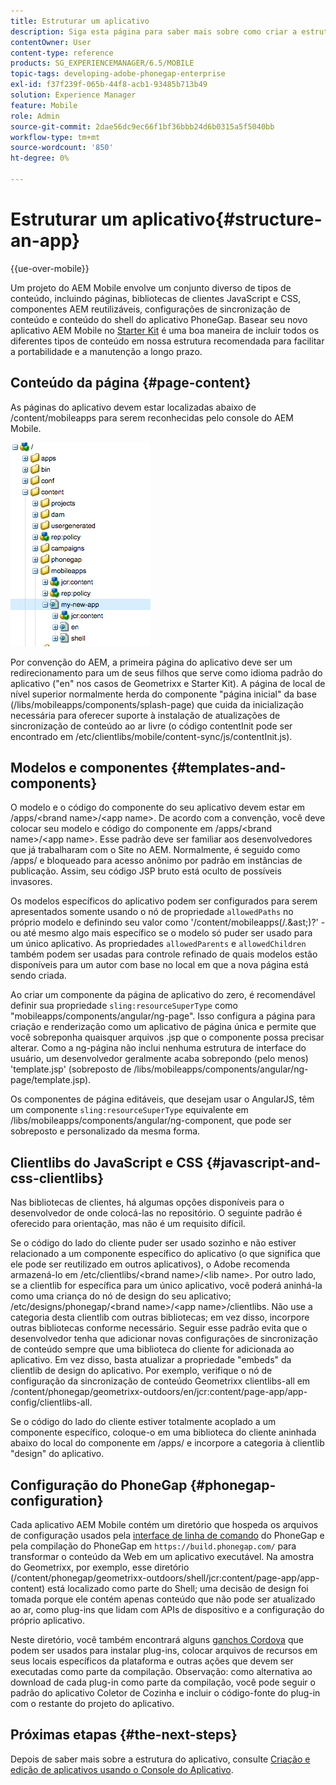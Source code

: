 ```yaml
---
title: Estruturar um aplicativo
description: Siga esta página para saber mais sobre como criar a estrutura de um aplicativo. Esta página descreve como estruturar modelos e componentes juntamente com informações sobre JavaScript e Clientlibs CSS.
contentOwner: User
content-type: reference
products: SG_EXPERIENCEMANAGER/6.5/MOBILE
topic-tags: developing-adobe-phonegap-enterprise
exl-id: f37f239f-065b-44f8-acb1-93485b713b49
solution: Experience Manager
feature: Mobile
role: Admin
source-git-commit: 2dae56dc9ec66f1bf36bbb24d6b0315a5f5040bb
workflow-type: tm+mt
source-wordcount: '850'
ht-degree: 0%

---
```


# Estruturar um aplicativo{#structure-an-app}

{{ue-over-mobile}}

Um projeto do AEM Mobile envolve um conjunto diverso de tipos de conteúdo, incluindo páginas, bibliotecas de clientes JavaScript e CSS, componentes AEM reutilizáveis, configurações de sincronização de conteúdo e conteúdo do shell do aplicativo PhoneGap. Basear seu novo aplicativo AEM Mobile no [Starter Kit](https://github.com/Adobe-Marketing-Cloud-Apps/aem-phonegap-starter-kit) é uma boa maneira de incluir todos os diferentes tipos de conteúdo em nossa estrutura recomendada para facilitar a portabilidade e a manutenção a longo prazo.

## Conteúdo da página {#page-content}

As páginas do aplicativo devem estar localizadas abaixo de /content/mobileapps para serem reconhecidas pelo console do AEM Mobile.

![chlimage_1-52](assets/chlimage_1-52.png)

Por convenção do AEM, a primeira página do aplicativo deve ser um redirecionamento para um de seus filhos que serve como idioma padrão do aplicativo (&quot;en&quot; nos casos de Geometrixx e Starter Kit). A página de local de nível superior normalmente herda do componente &quot;página inicial&quot; da base (/libs/mobileapps/components/splash-page) que cuida da inicialização necessária para oferecer suporte à instalação de atualizações de sincronização de conteúdo ao ar livre (o código contentInit pode ser encontrado em /etc/clientlibs/mobile/content-sync/js/contentInit.js).

## Modelos e componentes {#templates-and-components}

O modelo e o código do componente do seu aplicativo devem estar em /apps/&lt;brand name>/&lt;app name>. De acordo com a convenção, você deve colocar seu modelo e código do componente em /apps/&lt;brand name>/&lt;app name>. Esse padrão deve ser familiar aos desenvolvedores que já trabalharam com o Site no AEM. Normalmente, é seguido como /apps/ e bloqueado para acesso anônimo por padrão em instâncias de publicação. Assim, seu código JSP bruto está oculto de possíveis invasores.

Os modelos específicos do aplicativo podem ser configurados para serem apresentados somente usando o nó de propriedade `allowedPaths` no próprio modelo e definindo seu valor como &#39;/content/mobileapps(/.&amp;ast;)?&#39; - ou até mesmo algo mais específico se o modelo só puder ser usado para um único aplicativo. As propriedades `allowedParents` e `allowedChildren` também podem ser usadas para controle refinado de quais modelos estão disponíveis para um autor com base no local em que a nova página está sendo criada.

Ao criar um componente da página de aplicativo do zero, é recomendável definir sua propriedade `sling:resourceSuperType` como &quot;mobileapps/components/angular/ng-page&quot;. Isso configura a página para criação e renderização como um aplicativo de página única e permite que você sobreponha quaisquer arquivos .jsp que o componente possa precisar alterar. Como a ng-página não inclui nenhuma estrutura de interface do usuário, um desenvolvedor geralmente acaba sobrepondo (pelo menos) &#39;template.jsp&#39; (sobreposto de /libs/mobileapps/components/angular/ng-page/template.jsp).

Os componentes de página editáveis, que desejam usar o AngularJS, têm um componente `sling:resourceSuperType` equivalente em /libs/mobileapps/components/angular/ng-component, que pode ser sobreposto e personalizado da mesma forma.

## Clientlibs do JavaScript e CSS {#javascript-and-css-clientlibs}

Nas bibliotecas de clientes, há algumas opções disponíveis para o desenvolvedor de onde colocá-las no repositório. O seguinte padrão é oferecido para orientação, mas não é um requisito difícil.

Se o código do lado do cliente puder ser usado sozinho e não estiver relacionado a um componente específico do aplicativo (o que significa que ele pode ser reutilizado em outros aplicativos), o Adobe recomenda armazená-lo em /etc/clientlibs/&lt;brand name>/&lt;lib name>. Por outro lado, se a clientlib for específica para um único aplicativo, você poderá aninhá-la como uma criança do nó de design do seu aplicativo; /etc/designs/phonegap/&lt;brand name>/&lt;app name>/clientlibs. Não use a categoria desta clientlib com outras bibliotecas; em vez disso, incorpore outras bibliotecas conforme necessário. Seguir esse padrão evita que o desenvolvedor tenha que adicionar novas configurações de sincronização de conteúdo sempre que uma biblioteca do cliente for adicionada ao aplicativo. Em vez disso, basta atualizar a propriedade &quot;embeds&quot; da clientlib de design do aplicativo. Por exemplo, verifique o nó de configuração da sincronização de conteúdo Geometrixx clientlibs-all em /content/phonegap/geometrixx-outdoors/en/jcr:content/page-app/app-config/clientlibs-all.

Se o código do lado do cliente estiver totalmente acoplado a um componente específico, coloque-o em uma biblioteca do cliente aninhada abaixo do local do componente em /apps/ e incorpore a categoria à clientlib &quot;design&quot; do aplicativo.

## Configuração do PhoneGap {#phonegap-configuration}

Cada aplicativo AEM Mobile contém um diretório que hospeda os arquivos de configuração usados pela [interface de linha de comando](https://github.com/phonegap/phonegap-cli) do PhoneGap e pela compilação do PhoneGap em `https://build.phonegap.com/` para transformar o conteúdo da Web em um aplicativo executável. Na amostra do Geometrixx, por exemplo, esse diretório (/content/phonegap/geometrixx-outdoors/shell/jcr:content/page-app/app-content) está localizado como parte do Shell; uma decisão de design foi tomada porque ele contém apenas conteúdo que não pode ser atualizado ao ar, como plug-ins que lidam com APIs de dispositivo e a configuração do próprio aplicativo.

Neste diretório, você também encontrará alguns [ganchos Cordova](https://cordova.apache.org/docs/en/dev/guide/appdev/hooks/index.html#Hooks%20Guide) que podem ser usados para instalar plug-ins, colocar arquivos de recursos em seus locais específicos da plataforma e outras ações que devem ser executadas como parte da compilação. Observação: como alternativa ao download de cada plug-in como parte da compilação, você pode seguir o padrão do aplicativo Coletor de Cozinha e incluir o código-fonte do plug-in <!-- THIS URL IS 404 (https://github.com/blefebvre/aem-phonegap-kitchen-sink/tree/master/content/src/main/content/jcr_root/content/phonegap/kitchen-sink/shell/_jcr_content/pge-app/app-content/phonegap/plugins) --> com o restante do projeto do aplicativo.

## Próximas etapas {#the-next-steps}

Depois de saber mais sobre a estrutura do aplicativo, consulte [Criação e edição de aplicativos usando o Console do Aplicativo](/help/mobile/phonegap-apps-console.md).
